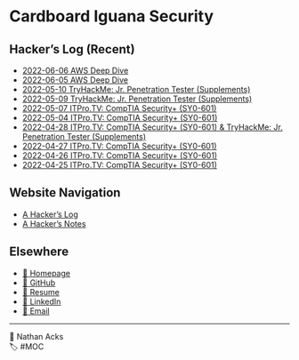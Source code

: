 # Cardboard Iguana Security

## Hacker’s Log (Recent)

* [2022-06-06 AWS Deep Dive](log/2022-06-06-aws-deep-dive.md)
* [2022-06-05 AWS Deep Dive](log/2022-06-05-aws-deep-dive.md)
* [2022-05-10 TryHackMe: Jr. Penetration Tester (Supplements)](log/2022-05-10-tryhackme-jr-penetration-tester-supplements.md)
* [2022-05-09 TryHackMe: Jr. Penetration Tester (Supplements)](log/2022-05-09-tryhackme-jr-penetration-tester-supplements.md)
* [2022-05-07 ITPro.TV: CompTIA Security+ (SY0-601)](log/2022-05-07-itprotv-comptia-security-plus.md)
* [2022-05-04 ITPro.TV: CompTIA Security+ (SY0-601)](log/2022-05-04-itprotv-comptia-security-plus.md)
* [2022-04-28 ITPro.TV: CompTIA Security+ (SY0-601) & TryHackMe: Jr. Penetration Tester (Supplements)](log/2022-04-28-itprotv-comptia-security-plus-and-tryhackme-jr-penetration-tester-supplements.md)
* [2022-04-27 ITPro.TV: CompTIA Security+ (SY0-601)](log/2022-04-27-itprotv-comptia-security-plus.md)
* [2022-04-26 ITPro.TV: CompTIA Security+ (SY0-601)](log/2022-04-26-itprotv-comptia-security-plus.md)
* [2022-04-25 ITPro.TV: CompTIA Security+ (SY0-601)](log/2022-04-25-itprotv-comptia-security-plus.md)

## Website Navigation

* [A Hacker’s Log](log.md)
* [A Hacker’s Notes](notes.md)

## Elsewhere

* [<span aria-hidden="true">🌲</span> Homepage](https://necopinus.xyz)
* [<span aria-hidden="true">🐙</span> GitHub](https://github.com/necopinus)
* [<span aria-hidden="true">📄</span> Resume](https://registry.jsonresume.org/necopinus)
* [<span aria-hidden="true">🌃</span> LinkedIn](https://www.linkedin.com/in/necopinus/)
* [<span aria-hidden="true">📧</span> Email](mailto:nathan.acks@cardboard-iguana.com)

- - - -

<span aria-hidden="true">👤</span> Nathan Acks  
<span aria-hidden="true">🏷️</span> #MOC
